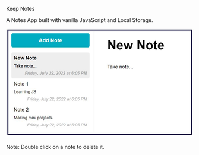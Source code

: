Keep Notes

A Notes App built with vanilla JavaScript and Local Storage.

<img src="/image/image.JPG">

Note: Double click on a note to delete it.
